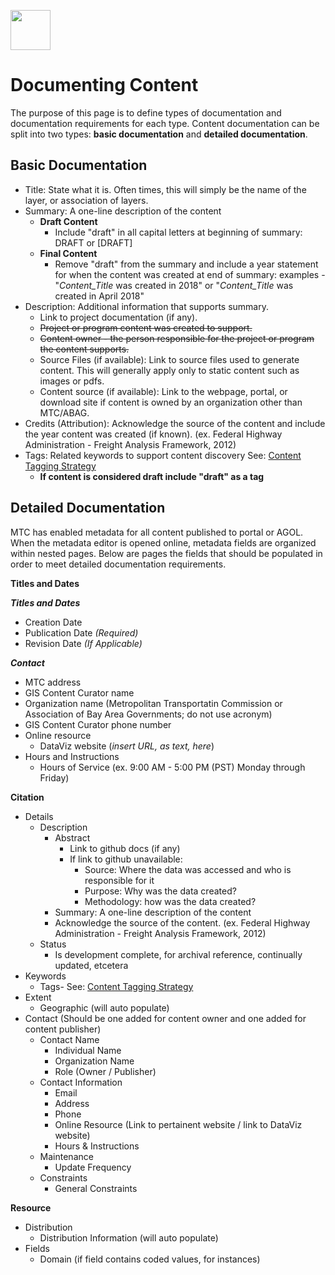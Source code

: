 <a href="url"><img src="http://gis.mtc.ca.gov/mtcimages/mtcgisLogo.png" align="top" height="64" width="64" ></a>

# Documenting Content 

The purpose of this page is to define types of documentation and documentation requirements for each type. Content documentation can be split into two types: **basic documentation** and **detailed documentation**. 

## Basic Documentation 

 - Title: State what it is.  Often times, this will simply be the name of the layer, or association of layers.
 - Summary: A one-line description of the content
     - **Draft Content**
         - Include "draft" in all capital letters at beginning of summary: DRAFT or [DRAFT]
     - **Final Content**
         - Remove "draft" from the summary and include a year statement for when the content was created at end of summary: examples - "_Content_Title_ was created in 2018" or "_Content_Title_ was created in April 2018"
 - Description: Additional information that supports summary. 
     - Link to project documentation (if any).
     - ~~Project or program content was created to support.~~
     - ~~Content owner - the person responsible for the project or program the content supports.~~
     - Source Files (if available): Link to source files used to generate content. This will generally apply only to static content such as images or pdfs. 
     - Content source (if available): Link to the webpage, portal, or download site if content is owned by an organization other than MTC/ABAG. 
 - Credits (Attribution): Acknowledge the source of the content and include the year content was created (if known). (ex. Federal Highway Administration - Freight Analysis Framework, 2012) 
 - Tags: Related keywords to support content discovery See: [Content Tagging Strategy](https://mtcdrive.app.box.com/file/198480762097)
     - **If content is considered draft include "draft" as a tag** 
 
## Detailed Documentation
 
 MTC has enabled metadata for all content published to portal or AGOL. When the metadata editor is opened online, metadata fields are organized within nested pages. Below are pages the fields that should be populated in order to meet detailed documentation requirements. 
 
 **Titles and Dates** 
 
 ***Titles and Dates***
 
 - Creation Date
 - Publication Date _(Required)_
 - Revision Date _(If Applicable)_
 
 ***Contact***
 
 - MTC address
 - GIS Content Curator name
 - Organization name (Metropolitan Transportatin Commission or Association of Bay Area Governments; do not use acronym)
 - GIS Content Curator phone number
 - Online resource
     - DataViz website (_insert URL, as text, here_)
 - Hours and Instructions
     - Hours of Service (ex. 9:00 AM - 5:00 PM (PST) Monday through Friday)
 
 **Citation**
 
 - Details
     - Description
         - Abstract
             - Link to github docs (if any)
             - If link to github unavailable: 
                 - Source: Where the data was accessed and who is responsible for it
                 - Purpose: Why was the data created? 
                 - Methodology: how was the data created?
         - Summary: A one-line description of the content
         - Acknowledge the source of the content. (ex. Federal Highway Administration - Freight Analysis Framework, 2012)
      - Status
         - Is development complete, for archival reference, continually updated, etcetera
 - Keywords
     - Tags- See: [Content Tagging Strategy](https://mtcdrive.app.box.com/file/198480762097)
 - Extent
     - Geographic (will auto populate)
 - Contact (Should be one added for content owner and one added for content publisher)
     - Contact Name
         - Individual Name
         - Organization Name
         - Role (Owner / Publisher)
     - Contact Information 
         - Email 
         - Address
         - Phone
         - Online Resource (Link to pertainent website / link to DataViz website)
         - Hours & Instructions
    - Maintenance 
        - Update Frequency
    - Constraints
        - General Constraints 
 
 **Resource**
 
 - Distribution
     - Distribution Information (will auto populate) 
 - Fields
     - Domain (if field contains coded values, for instances)
